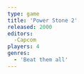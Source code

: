 ```yaml
---
type: game
title: 'Power Stone 2'
released: 2000
editors: 
  -Capcom
players: 4
genres:
  - 'Beat them all'
---
```

